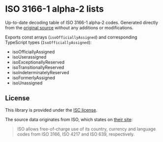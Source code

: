 # ISO 3166-1 alpha-2 lists

Up-to-date decoding table of ISO 3166-1 alpha-2 codes. Generated directly from the [original source](https://www.iso.org/obp/ui/#iso:pub:PUB500001:en) without any additions or modifications.

Exports const arrays (`isoOfficiallyAssigned`) and corresponding TypeScript types (`IsoOfficiallyAssigned`):
* isoOfficiallyAssigned
* isoUserassigned
* isoExceptionallyReserved
* isoTransitionallyReserved
* isoIndeterminatelyReserved
* isoFormerlyAssigned
* isoUnassigned

## License

This library is provided under the [ISC license](./LICENSE.txt).

The source data originates from ISO, which states on [their
site](http://www.iso.org/iso/home/standards/country_codes.htm):

> ISO allows free-of-charge use of its country, currency and language codes from ISO 3166, ISO 4217 and ISO 639, respectively.
